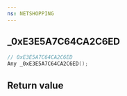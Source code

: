 ```yaml
---
ns: NETSHOPPING
---
```

## _0xE3E5A7C64CA2C6ED

```c
// 0xE3E5A7C64CA2C6ED
Any _0xE3E5A7C64CA2C6ED();
```


## Return value
